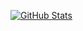 [![GitHub Stats](https://github-readme-stats.vercel.app/api?username=Mustafaserhatpeker)](https://github.com/anuraghazra/github-readme-stats)
